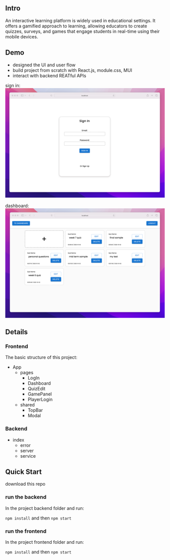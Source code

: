 ## Intro

An interactive learning platform is widely used in educational settings. It offers a gamified approach to learning, allowing educators to create quizzes, surveys, and games that engage students in real-time using their mobile devices.

## Demo
- designed the UI and user flow
- build project from scratch with React.js, module.css, MUI
- interact with backend REATful APIs

sign in:
![alt text](https://github.com/DarrenDuanAU/big-brain/blob/main/demo-images/signin-demo.png)

dashboard:
![alt text](https://github.com/DarrenDuanAU/big-brain/blob/main/demo-images/dashboard-demo.png)


## Details

### Frontend
The basic structure of this project:
- App
  - pages
    - LogIn
    - Dashboard
    - QuizEdit
    - GamePanel
    - PlayerLogin
  - shared
    - TopBar
    - Modal

### Backend
- index
  - error
  - server
  - service

## Quick Start

download this repo
### run the backend

In the project backend folder and run:

`npm install` and then `npm start`
### run the frontend

In the project frontend folder and run:

`npm install` and then `npm start`